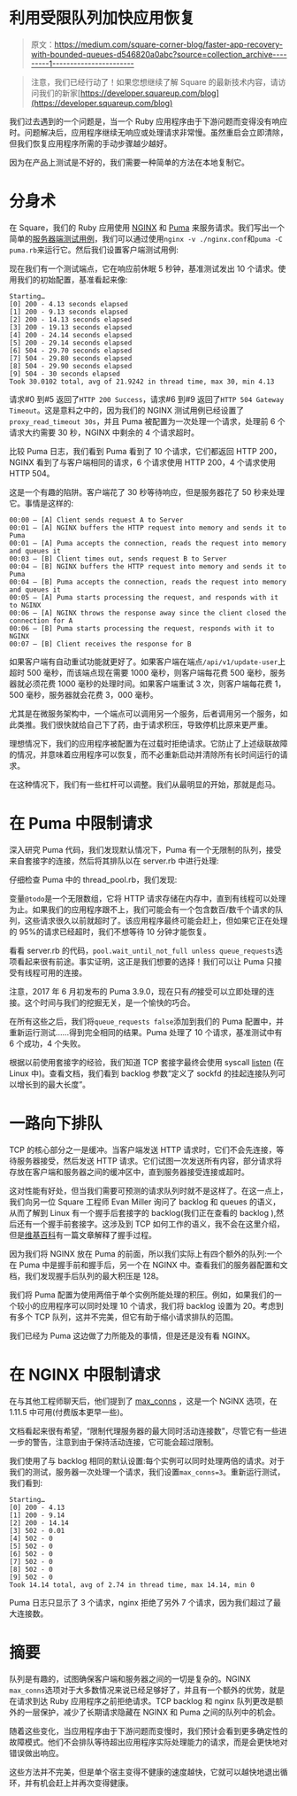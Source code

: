 # 利用受限队列加快应用恢复

> 原文：<https://medium.com/square-corner-blog/faster-app-recovery-with-bounded-queues-d546820a0abc?source=collection_archive---------1----------------------->

> 注意，我们已经行动了！如果您想继续了解 Square 的最新技术内容，请访问我们的新家[https://developer.squareup.com/blog](https://developer.squareup.com/blog)

我们过去遇到的一个问题是，当一个 Ruby 应用程序由于下游问题而变得没有响应时。问题解决后，应用程序继续无响应或处理请求非常慢。虽然重启会立即清除，但我们恢复应用程序所需的手动步骤越少越好。

因为在产品上测试是不好的，我们需要一种简单的方法在本地复制它。

# 分身术

在 Square，我们的 Ruby 应用使用 [NGINX](https://www.nginx.com/) 和 [Puma](https://github.com/puma/puma) 来服务请求。我们写出一个简单的[服务器端测试用例](https://gist.github.com/zanker/e0ca717bcc9cd11859872c2c73505758)，我们可以通过使用`nginx -v ./nginx.conf`和`puma -C puma.rb`来运行它。然后我们设置客户端测试用例:

现在我们有一个测试端点，它在响应前休眠 5 秒钟，基准测试发出 10 个请求。使用我们的初始配置，基准看起来像:

```
Starting…
[0] 200 - 4.13 seconds elapsed
[1] 200 - 9.13 seconds elapsed
[2] 200 - 14.13 seconds elapsed
[3] 200 - 19.13 seconds elapsed
[4] 200 - 24.14 seconds elapsed
[5] 200 - 29.14 seconds elapsed
[6] 504 - 29.70 seconds elapsed
[7] 504 - 29.80 seconds elapsed
[8] 504 - 29.90 seconds elapsed
[9] 504 - 30 seconds elapsed
Took 30.0102 total, avg of 21.9242 in thread time, max 30, min 4.13
```

请求#0 到#5 返回了`HTTP 200 Success`，请求#6 到#9 返回了`HTTP 504 Gateway Timeout`。这是意料之中的，因为我们的 NGINX 测试用例已经设置了`proxy_read_timeout 30s`，并且 Puma 被配置为一次处理一个请求，处理前 6 个请求大约需要 30 秒，NGINX 中剩余的 4 个请求超时。

比较 Puma 日志，我们看到 Puma 看到了 10 个请求，它们都返回 HTTP 200，NGINX 看到了与客户端相同的请求，6 个请求使用 HTTP 200，4 个请求使用 HTTP 504。

这是一个有趣的陷阱。客户端花了 30 秒等待响应，但是服务器花了 50 秒来处理它。事情是这样的:

```
00:00 — [A] Client sends request A to Server
00:01 — [A] NGINX buffers the HTTP request into memory and sends it to Puma
00:01 — [A] Puma accepts the connection, reads the request into memory and queues it
00:03 — [B] Client times out, sends request B to Server
00:04 — [B] NGINX buffers the HTTP request into memory and sends it to Puma
00:04 — [B] Puma accepts the connection, reads the request into memory and queues it
00:05 — [A] Puma starts processing the request, and responds with it to NGINX
00:06 — [A] NGINX throws the response away since the client closed the connection for A
00:06 — [B] Puma starts processing the request, responds with it to NGINX
00:07 — [B] Client receives the response for B
```

如果客户端有自动重试功能就更好了。如果客户端在端点`/api/v1/update-user`上超时 500 毫秒，而该端点现在需要 1000 毫秒，则客户端每花费 500 毫秒，服务器就必须花费 1000 毫秒的处理时间。如果客户端重试 3 次，则客户端每花费 1，500 毫秒，服务器就会花费 3，000 毫秒。

尤其是在微服务架构中，一个端点可以调用另一个服务，后者调用另一个服务，如此类推。我们很快就给自己下了药，由于请求积压，导致停机比原来更严重。

理想情况下，我们的应用程序被配置为在过载时拒绝请求。它防止了上述级联故障的情况，并意味着应用程序可以恢复，而不必重新启动并清除所有长时间运行的请求。

在这种情况下，我们有一些杠杆可以调整。我们从最明显的开始，那就是彪马。

# 在 Puma 中限制请求

深入研究 Puma 代码，我们发现默认情况下，Puma 有一个无限制的队列，接受来自套接字的连接，然后将其排队以在 server.rb 中进行处理:

仔细检查 Puma 中的 thread_pool.rb，我们发现:

变量`@todo`是一个无限数组，它将 HTTP 请求存储在内存中，直到有线程可以处理为止。如果我们的应用程序跟不上，我们可能会有一个包含数百/数千个请求的队列，这些请求很久以前就超时了。该应用程序最终可能会赶上，但如果它正在处理的 95%的请求已经超时，我们不想等待 10 分钟才能恢复。

看看 server.rb 的代码，`pool.wait_until_not_full unless queue_requests`选项看起来很有前途。事实证明，这正是我们想要的选择！我们可以让 Puma 只接受有线程可用的连接。

注意，2017 年 6 月初发布的 Puma 3.9.0，现在只有*的*接受可以立即处理的连接。这个时间与我们的挖掘无关，是一个愉快的巧合。

在所有这些之后，我们将`queue_requests false`添加到我们的 Puma 配置中，并重新运行测试……得到完全相同的结果。Puma 处理了 10 个请求，基准测试中有 6 个成功，4 个失败。

根据以前使用套接字的经验，我们知道 TCP 套接字最终会使用 syscall [listen](https://linux.die.net/man/2/listen) (在 Linux 中)。查看文档，我们看到 backlog 参数“定义了 sockfd 的挂起连接队列可以增长到的最大长度”。

# 一路向下排队

TCP 的核心部分之一是缓冲。当客户端发送 HTTP 请求时，它们不会先连接，等待服务器接受，然后发送 HTTP 请求。它们试图一次发送所有内容，部分请求将存放在客户端和服务器之间的缓冲区中，直到服务器接受连接或超时。

这对性能有好处，但当我们需要可预测的请求队列时就不是这样了。在这一点上，我们向另一位 Square 工程师 Evan Miller 询问了 backlog 和 queues 的语义，从而了解到 Linux 有一个握手后套接字的 backlog(我们正在查看的 backlog ),然后还有一个握手前套接字。这涉及到 TCP 如何工作的语义，我不会在这里介绍，但是[维基百科](https://en.wikipedia.org/wiki/Transmission_Control_Protocol#Connection_establishment)有一篇文章解释了握手过程。

因为我们将 NGINX 放在 Puma 的前面，所以我们实际上有四个额外的队列:一个在 Puma 中是握手前和握手后，另一个在 NGINX 中。查看我们的服务器配置和文档，我们发现握手后队列的最大积压是 128。

我们将 Puma 配置为使用两倍于单个实例所能处理的积压。例如，如果我们的一个较小的应用程序可以同时处理 10 个请求，我们将 backlog 设置为 20。考虑到有多个 TCP 队列，这并不完美，但它有助于缩小请求排队的范围。

我们已经为 Puma 这边做了力所能及的事情，但是还是没有看 NGINX。

# 在 NGINX 中限制请求

在与其他工程师聊天后，他们提到了 [max_conns](http://nginx.org/en/docs/http/ngx_http_upstream_module.html#server) ，这是一个 NGINX 选项，在 1.11.5 中可用(付费版本更早一些)。

文档看起来很有希望，“限制代理服务器的最大同时活动连接数”，尽管它有一些进一步的警告，注意到由于保持活动连接，它可能会超过限制。

我们使用了与 backlog 相同的默认设置:每个实例可以同时处理两倍的请求。对于我们的测试，服务器一次处理一个请求，我们设置`max_conns=3`。重新运行测试，我们看到:

```
Starting…
[0] 200 - 4.13
[1] 200 - 9.14
[2] 200 - 14.14
[3] 502 - 0.01
[4] 502 - 0
[5] 502 - 0
[6] 502 - 0
[7] 502 - 0
[8] 502 - 0
[9] 502 - 0
Took 14.14 total, avg of 2.74 in thread time, max 14.14, min 0
```

Puma 日志只显示了 3 个请求，nginx 拒绝了另外 7 个请求，因为我们超过了最大连接数。

# 摘要

队列是有趣的，试图确保客户端和服务器之间的一切是复杂的。NGINX `max_conns`选项对于大多数情况来说已经足够好了，并且有一个额外的优势，就是在请求到达 Ruby 应用程序之前拒绝请求。TCP backlog 和 nginx 队列更改是额外的一层保护，减少了长期请求隐藏在 NGINX 和 Puma 之间的队列中的机会。

随着这些变化，当应用程序由于下游问题而变慢时，我们预计会看到更多确定性的故障模式。他们不会排队等待超出应用程序实际处理能力的请求，而是会更快地对错误做出响应。

这些方法并不完美，但是单个宿主变得不健康的速度越快，它就可以越快地退出循环，并有机会赶上并再次变得健康。